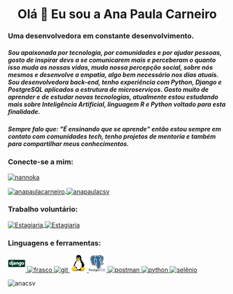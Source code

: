 <h1 align="center">Ol&aacute; 👋 Eu sou a Ana Paula Carneiro</h1>
<h3 align="left">Uma desenvolvedora em constante desenvolvimento.</h3>

<h5 align="left">Sou apaixonada por tecnologia, por comunidades e por ajudar pessoas, gosto de inspirar devs a se comunicarem mais e perceberam o quanto isso muda as nossas vidas, muda nossa percepção social, sobre nós mesmos e desenvolve a empatia, algo bem necessário nos dias atuais. 
Sou desenvolvedora back-end, tenho experiência com Python, Django e PostgreSQL aplicados a estrutura de microserviços. Gosto muito de aprender e de estudar novas tecnologias, atualmente estou estudando mais sobre Inteligência Artificial, linguagem R e Python voltado para esta finalidade.</h5>

<h5 align="left">Sempre falo que: "É ensinando que se aprende" então estou sempre em contato com comunidades tech, tenho projetos de mentoria e também para compartilhar meus conhecimentos.</h5>

<h3 align=" left ">Conecte-se a mim:</h3>
  
<p align="left"><a href="https://twitter.com/nannoka" target="blank"><img src="https://img.shields.io/twitter/follow/nannoka?logo=twitter&amp;style=for-the-badge" alt="nannoka"/></a></p>
<p align=" left "><a href="https://www.linkedin.com/in/anapaulacarneiro/" target="blank"> <img src="https://cdn1.iconfinder.com/data/icons/logotypes/32/square-linkedin-256.png" alt="anapaulacarneiro" width="40" height="40" align="center"/><a href="https://anapaulacsv.medium.com/" target=" blank "> <img src="https://encrypted-tbn0.gstatic.com/images?q=tbn:ANd9GcREU-_gpp8HOkxw6zymWkPKRcAHda7pDPZj2A&usqp=CAU" alt="anapaulacsv " width="40" height="40" align="center" /> </a></p>
  
<h3 align=" left ">Trabalho voluntário:</h3>
<p align=" left "><a href="https://www.devscansados.com.br/" target="blank"> <img src="https://cdn0.iconfinder.com/data/icons/podcast-4/100/podcast-happy-4-podcast-podcaster-vlogger-streamer-microphone-radio-show-happy-emoji-female-256.png" alt="Estagiaria" width="40" height="40" align="center" />
<a href="https://www.linkedin.com/company/pyladies-curitiba" target="blank"> <img src="https://d1fdloi71mui9q.cloudfront.net/2roXcSlOT1Cg7f78GKHb_aOEZUnGMkMEOLv7D" alt="Estagiaria" width="40" height="40" align="center"/></a></p>   
  
<h3 align=" left ">Linguagens e ferramentas:</h3>
<p align="left"><a href="https://www.djangoproject.com/" target="_blank" rel="noopener"> <img src="https://raw.githubusercontent.com/devicons/devicon/master/icons/django/django-original.svg " alt=" django " width=" 40 " height=" 40 " /> </a> 
<a href="https://flask.palletsprojects.com/" target="_blank" rel="noopener"> <img src="https://encrypted-tbn0.gstatic.com/images?q=tbn:ANd9GcTEc_yYCT99Dnpaprgy1xWXbL6Z8oxirOIm9B2Thbx5J9-_pieqtNxsQKoeRU3UkggToCI&usqp=CAU" alt=" frasco " height=" 40 " /> </a> <a href="https://git-scm.com/" target="_blank" rel="noopener"> <img src="https://www.vectorlogo.zone/logos/git-scm/git-scm-icon.svg" alt=" git " width=" 40 " height=" 40 " /> </a> <a href=" https://www.linux.org/ " target=" _ blank "> <img src="https://raw.githubusercontent.com/devicons/devicon/master/icons/linux/linux-original.svg" alt=" linux " width=" 40 " height="40" /> </a> <a href="https://www.postgresql.org" target="_blank" rel="noopener"> <img src="https://raw.githubusercontent.com/devicons/devicon/master/icons/postgresql/postgresql-original-wordmark.svg " alt=" postgresql " width=" 40 " height=" 40 " /> </a> <a href=" https: // postman.com " target=" _ blank "> <img src="https://www.vectorlogo.zone/logos/getpostman/getpostman-icon.svg" alt=" postman " width=" 40 " height=" 40 " /> </a> <a href="https://www.python.org" target="_blank" rel="noopener"> <img src="https://cdn3.iconfinder.com/data/icons/logos-and-brands-adobe/512/267_Python-256.png" alt=" python " width=" 40 " height=" 40 " /> </a> <a href=" https://www.selenium.dev " target=" _ blank "> <img src="https://raw.githubusercontent.com/detain/svg-logos/780f25886640cef088af994181646db2f6b1a3f8/svg/selenium-logo.svg" alt="sel&ecirc;nio" width="40" height="40" /></a></p>
<p align="left"><img src="https://komarev.com/ghpvc/?username=anacsv&amp;label=Profile%20views&amp;color=0e75b6&amp;style=flat" alt="anacsv" /></p>
